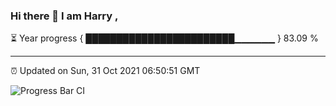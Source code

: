 ### Hi there 👋 I am Harry , 

⏳ Year progress { ████████████████████████▁▁▁▁▁▁ } 83.09 %

---

⏰ Updated on Sun, 31 Oct 2021 06:50:51 GMT

![Progress Bar CI](https://github.com/duykhang68/duykhang68/workflows/Progress%20Bar%20CI/badge.svg)
